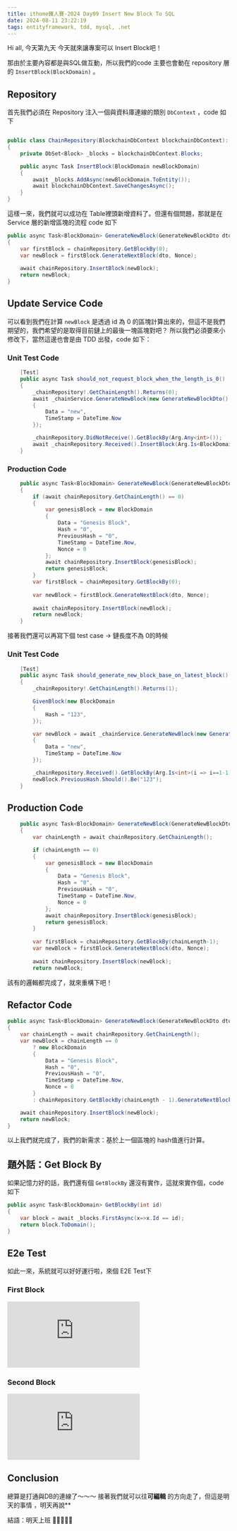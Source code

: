 ```yaml
---
title: ithome鐵人賽-2024 Day09 Insert New Block To SQL
date: 2024-08-11 23:22:19
tags: entityframework, tdd, mysql, .net
---
```

Hi all, 今天第九天 今天就來讓專案可以 Insert Block吧！

那由於主要內容都是與SQL做互動，所以我們的code 主要也會動在 repository 層的 `InsertBlock(BlockDomain)` 。

## Repository

首先我們必須在 Repository 注入一個與資料庫連線的類別 `DbContext` ，code 如下

```csharp

public class ChainRepository(BlockchainDbContext blockchainDbContext): IChainRepository
{
    private DbSet<Block> _blocks = blockchainDbContext.Blocks;

    public async Task InsertBlock(BlockDomain newBlockDomain)
    {
        await _blocks.AddAsync(newBlockDomain.ToEntity());
        await blockchainDbContext.SaveChangesAsync();
    }
}
```

這樣一來，我們就可以成功在 Table裡頭新增資料了。但還有個問題，那就是在 Service 層的新增區塊的流程 code 如下

```csharp
public async Task<BlockDomain> GenerateNewBlock(GenerateNewBlockDto dto)
{
    var firstBlock = chainRepository.GetBlockBy(0);
    var newBlock = firstBlock.GenerateNextBlock(dto, Nonce);
    
    await chainRepository.InsertBlock(newBlock);
    return newBlock;
}
```

## Update Service Code

可以看到我們在計算 `newBlock`  是透過 id 為 0 的區塊計算出來的，但這不是我們期望的，我們希望的是取得目前鏈上的最後一塊區塊對吧？ 所以我們必須要來小修改下，當然這邊也會是由 TDD 出發，code 如下：

### Unit Test Code

```csharp
    [Test]
    public async Task should_not_request_block_when_the_length_is_0()
    {
        _chainRepository!.GetChainLength().Returns(0);
        await _chainService.GenerateNewBlock(new GenerateNewBlockDto()
        {
            Data = "new",
            TimeStamp = DateTime.Now
        });

        _chainRepository.DidNotReceive().GetBlockBy(Arg.Any<int>());
        await _chainRepository.Received().InsertBlock(Arg.Is<BlockDomain>(b => b.Data == "Genesis Block"));
    }

```

### Production Code

```csharp
    public async Task<BlockDomain> GenerateNewBlock(GenerateNewBlockDto dto)
    {
        if (await chainRepository.GetChainLength() == 0)
        {
            var genesisBlock = new BlockDomain
            {
                Data = "Genesis Block",
                Hash = "0",
                PreviousHash = "0",
                TimeStamp = DateTime.Now,
                Nonce = 0
            };
            await chainRepository.InsertBlock(genesisBlock);
            return genesisBlock;
        }
        var firstBlock = chainRepository.GetBlockBy(0);
        
        var newBlock = firstBlock.GenerateNextBlock(dto, Nonce);
        
        await chainRepository.InsertBlock(newBlock);
        return newBlock;
    }
```

接著我們還可以再寫下個 test case → 鏈長度不為 0的時候

### Unit Test Code

```csharp
    [Test]
    public async Task should_generate_new_block_base_on_latest_block()
    {
        _chainRepository!.GetChainLength().Returns(1);

        GivenBlock(new BlockDomain
        {
            Hash = "123",
        });

        var newBlock = await _chainService.GenerateNewBlock(new GenerateNewBlockDto()
        {
            Data = "new",
            TimeStamp = DateTime.Now
        });

        _chainRepository.Received().GetBlockBy(Arg.Is<int>(i => i==1-1));
        newBlock.PreviousHash.Should().Be("123");
    }

```

## Production Code

```csharp
    public async Task<BlockDomain> GenerateNewBlock(GenerateNewBlockDto dto)
    {
        var chainLength = await chainRepository.GetChainLength();

        if (chainLength == 0)
        {
            var genesisBlock = new BlockDomain
            {
                Data = "Genesis Block",
                Hash = "0",
                PreviousHash = "0",
                TimeStamp = DateTime.Now,
                Nonce = 0
            };
            await chainRepository.InsertBlock(genesisBlock);
            return genesisBlock;
        }
        
        var firstBlock = chainRepository.GetBlockBy(chainLength-1);
        var newBlock = firstBlock.GenerateNextBlock(dto, Nonce);
        
        await chainRepository.InsertBlock(newBlock);
        return newBlock;
```

該有的邏輯都完成了，就來重構下吧！

## Refactor Code

```csharp
public async Task<BlockDomain> GenerateNewBlock(GenerateNewBlockDto dto)
{
    var chainLength = await chainRepository.GetChainLength();
    var newBlock = chainLength == 0
        ? new BlockDomain
        {
            Data = "Genesis Block",
            Hash = "0",
            PreviousHash = "0",
            TimeStamp = DateTime.Now,
            Nonce = 0
        }
        : chainRepository.GetBlockBy(chainLength - 1).GenerateNextBlock(dto, Nonce);

    await chainRepository.InsertBlock(newBlock);
    return newBlock;
}
```

以上我們就完成了，我們的新需求：基於上一個區塊的 hash值進行計算。

## 題外話：Get Block By

如果記憶力好的話，我們還有個 `GetBlockBy` 還沒有實作，這就來實作個，code 如下

```csharp
public async Task<BlockDomain> GetBlockBy(int id)
{
    var block = await _blocks.FirstAsync(x=>x.Id == id);
    return block.ToDomain();
}
```

## E2e Test

如此一來，系統就可以好好運行啦，來個 E2E Test下

### First Block

![image.png](https://fv5-4.failiem.lv/thumb_show.php?i=u4yfg222hn&view&v=1&PHPSESSID=bae84d3f0f5d214bece104d1a114c1b2e86b8f4d)

### Second Block

![image.png](https://fv5-4.failiem.lv/thumb_show.php?i=aud6rqqypv&view&v=1&PHPSESSID=bae84d3f0f5d214bece104d1a114c1b2e86b8f4d)

## Conclusion

總算是打通與DB的連線了～～～ 接著我們就可以往**可編輯** 的方向走了，但這是明天的事情 ，明天再說**

結語：明天上班 🫠🫠🫠🫠🫠
